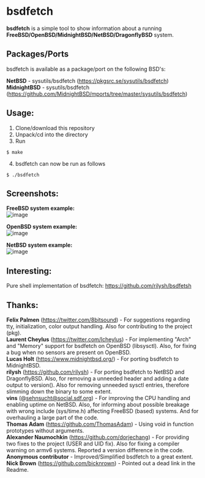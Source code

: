 # bsdfetch

**bsdfetch** is a simple tool to show information about a running **FreeBSD/OpenBSD/MidnightBSD/NetBSD/DragonflyBSD** system.

## Packages/Ports
bsdfetch is available as a package/port on the following BSD's:

**NetBSD** - sysutils/bsdfetch (https://pkgsrc.se/sysutils/bsdfetch)   
**MidnightBSD** - sysutils/bsdfetch (https://github.com/MidnightBSD/mports/tree/master/sysutils/bsdfetch)

## Usage:
1. Clone/download this repository
2. Unpack/cd into the directory
3. Run
```
$ make
```
4. bsdfetch can now be run as follows
```
$ ./bsdfetch
```

## Screenshots:

**FreeBSD system example:**   
![image](https://user-images.githubusercontent.com/37046652/208292534-2c64874e-e3a8-4486-9fdd-bd74adc3e0a0.png)

**OpenBSD system example:**   
![image](https://user-images.githubusercontent.com/37046652/208292527-b63af7c5-6a1a-4ccc-833e-9d1175bcc33f.png)

**NetBSD system example:**   
![image](https://user-images.githubusercontent.com/37046652/211198104-5bd43e08-4213-4b81-9e25-a4b7805aec1f.png)

## Interesting:   
Pure shell implementation of bsdfetch: https://github.com/rilysh/bsdfetsh  

## Thanks:

**Felix Palmen** (https://twitter.com/8bitsound) - For suggestions regarding tty, initialization, color output handling. Also for contributing to the project (pkg).   
**Laurent Cheylus** (https://twitter.com/lcheylus) - For implementing "Arch" and "Memory" support for bsdfetch on OpenBSD (libsysctl). Also, for fixing a bug when no sensors are present on OpenBSD.   
**Lucas Holt** (https://www.midnightbsd.org/) - For porting bsdfetch to MidnightBSD.   
**rilysh** (https://github.com/rilysh) - For porting bsdfetch to NetBSD and DragonflyBSD. Also, for removing a unneeded header and adding a date output to version(). Also for removing unneeded sysctl entries, therefore slimming down the binary to some extent.   
**vins** (@sehnsucht@social.sdf.org) - For improving the CPU handling and enabling uptime on NetBSD. Also, for informing about possible breakage with wrong include (sys/time.h) affecting FreeBSD (based) systems. And for overhauling a large part of the code.   
**Thomas Adam** (https://github.com/ThomasAdam) - Using void in function prototypes without arguments.   
**Alexander Naumochkin** (https://github.com/dorjechang) - For providing two fixes to the project (USER and UID fix). Also for fixing a compiler warning on armv6 systems. Reported a version difference in the code.    
**Anonymous contributor** - Improved/Simplified bsdfetch to a great extent.   
**Nick Brown** (https://github.com/bicknrown) - Pointed out a dead link in the Readme.   
